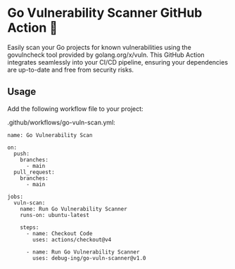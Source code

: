 # Go Vulnerability Scanner GitHub Action 🚀

Easily scan your Go projects for known vulnerabilities using the govulncheck tool provided by golang.org/x/vuln. This GitHub Action integrates seamlessly into your CI/CD pipeline, ensuring your dependencies are up-to-date and free from security risks.


## Usage
Add the following workflow file to your project:

.github/workflows/go-vuln-scan.yml:

```
name: Go Vulnerability Scan

on:
  push:
    branches:
      - main
  pull_request:
    branches:
      - main

jobs:
  vuln-scan:
    name: Run Go Vulnerability Scanner
    runs-on: ubuntu-latest

    steps:
      - name: Checkout Code
        uses: actions/checkout@v4

      - name: Run Go Vulnerability Scanner
        uses: debug-ing/go-vuln-scanner@v1.0
```